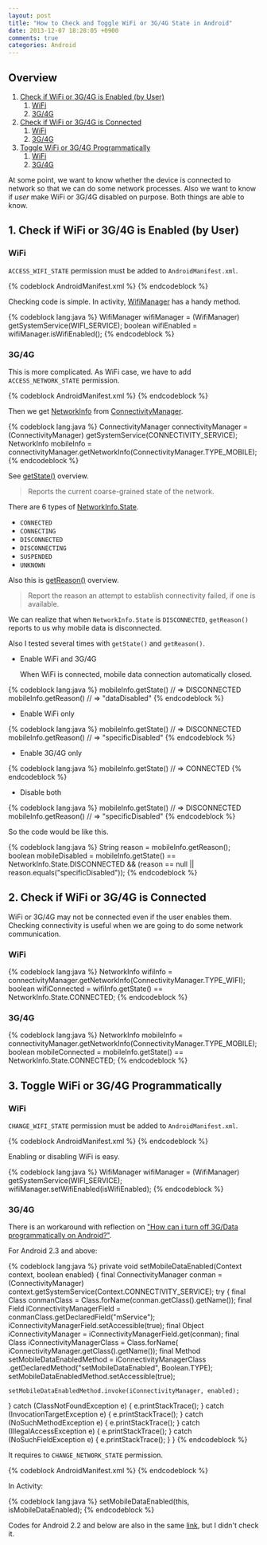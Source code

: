 ```yaml
---
layout: post
title: "How to Check and Toggle WiFi or 3G/4G State in Android"
date: 2013-12-07 18:28:05 +0900
comments: true
categories: Android
---
```


## Overview

1. [Check if WiFi or 3G/4G is Enabled (by User)](#1)
    1. [WiFi](#1-1)
    2. [3G/4G](#1-2)
2. [Check if WiFi or 3G/4G is Connected](#2)
    1. [WiFi](#2-1)
    2. [3G/4G](#2-2)
3. [Toggle WiFi or 3G/4G Programmatically](#3)
    1. [WiFi](#3-1)
    2. [3G/4G](#3-2)

At some point, we want to know whether the device is connected to network so that we can do some network processes. Also we want to know if _user_ make WiFi or 3G/4G disabled on purpose. Both things are able to know.

<!-- more -->

<a id="1"></a>
## 1. Check if WiFi or 3G/4G is Enabled (by User)

<a id="1-1"></a>
### WiFi

`ACCESS_WIFI_STATE` permission must be added to `AndroidManifest.xml`.

{% codeblock AndroidManifest.xml %}
<uses-permission android:name="android.permission.ACCESS_WIFI_STATE" />
{% endcodeblock %}

Checking code is simple. In activity, [WifiManager][] has a handy method.

[WifiManager]: http://developer.android.com/reference/android/net/wifi/WifiManager.html

{% codeblock lang:java %}
WifiManager wifiManager = (WifiManager) getSystemService(WIFI_SERVICE);
boolean wifiEnabled = wifiManager.isWifiEnabled();
{% endcodeblock %}

<a id="1-2"></a>
### 3G/4G

This is more complicated. As WiFi case, we have to add `ACCESS_NETWORK_STATE` permission.

{% codeblock AndroidManifest.xml %}
<uses-permission android:name="android.permission.ACCESS_NETWORK_STATE" />
{% endcodeblock %}

Then we get [NetworkInfo][] from [ConnectivityManager][].

[NetworkInfo]: http://developer.android.com/reference/android/net/NetworkInfo.html
[ConnectivityManager]: http://developer.android.com/reference/android/net/ConnectivityManager.html

{% codeblock lang:java %}
ConnectivityManager connectivityManager =
    (ConnectivityManager) getSystemService(CONNECTIVITY_SERVICE);
NetworkInfo mobileInfo =
    connectivityManager.getNetworkInfo(ConnectivityManager.TYPE_MOBILE);
{% endcodeblock %}

See [getState()][] overview.

> Reports the current coarse-grained state of the network.

[getState()]: http://developer.android.com/reference/android/net/NetworkInfo.html#getState()

There are 6 types of [NetworkInfo.State][].

- `CONNECTED`
- `CONNECTING`
- `DISCONNECTED`
- `DISCONNECTING`
- `SUSPENDED`
- `UNKNOWN`

[NetworkInfo.State]: http://developer.android.com/reference/android/net/NetworkInfo.State.html

Also this is [getReason()][] overview.

> Report the reason an attempt to establish connectivity failed, if one is available.

[getReason()]: http://developer.android.com/reference/android/net/NetworkInfo.html#getReason()

We can realize that when `NetworkInfo.State` is `DISCONNECTED`, `getReason()` reports to us why mobile data is disconnected.

Also I tested several times with `getState()` and `getReason()`.

- Enable WiFi and 3G/4G

  When WiFi is connected, mobile data connection automatically closed.

{% codeblock lang:java %}
mobileInfo.getState()
// => DISCONNECTED
mobileInfo.getReason()
// => "dataDisabled"
{% endcodeblock %}

- Enable WiFi only

{% codeblock lang:java %}
mobileInfo.getState()
// => DISCONNECTED
mobileInfo.getReason()
// => "specificDisabled"
{% endcodeblock %}

- Enable 3G/4G only

{% codeblock lang:java %}
mobileInfo.getState()
// => CONNECTED
{% endcodeblock %}

- Disable both

{% codeblock lang:java %}
mobileInfo.getState()
// => DISCONNECTED
mobileInfo.getReason()
// => "specificDisabled"
{% endcodeblock %}

So the code would be like this.

{% codeblock lang:java %}
String reason = mobileInfo.getReason();
boolean mobileDisabled = mobileInfo.getState() == NetworkInfo.State.DISCONNECTED
    && (reason == null || reason.equals("specificDisabled"));
{% endcodeblock %}

<a id="2"></a>
## 2. Check if WiFi or 3G/4G is Connected

WiFi or 3G/4G may not be connected even if the user enables them. Checking connectivity is useful when we are going to do some network communication.

<a id="2-1"></a>
### WiFi

{% codeblock lang:java %}
NetworkInfo wifiInfo =
    connectivityManager.getNetworkInfo(ConnectivityManager.TYPE_WIFI);
boolean wifiConnected = wifiInfo.getState() == NetworkInfo.State.CONNECTED;
{% endcodeblock %}

<a id="2-2"></a>
### 3G/4G

{% codeblock lang:java %}
NetworkInfo mobileInfo =
    connectivityManager.getNetworkInfo(ConnectivityManager.TYPE_MOBILE);
boolean mobileConnected = mobileInfo.getState() == NetworkInfo.State.CONNECTED;
{% endcodeblock %}

<a id="3"></a>
## 3. Toggle WiFi or 3G/4G Programmatically

<a id="3-1"></a>
### WiFi

`CHANGE_WIFI_STATE` permission must be added to `AndroidManifest.xml`.

{% codeblock AndroidManifest.xml %}
<uses-permission android:name="android.permission.CHANGE_WIFI_STATE" />
{% endcodeblock %}

Enabling or disabling WiFi is easy.

{% codeblock lang:java %}
WifiManager wifiManager = (WifiManager) getSystemService(WIFI_SERVICE);
wifiManager.setWifiEnabled(isWifiEnabled);
{% endcodeblock %}

<a id="3-2"></a>
### 3G/4G

There is an workaround with reflection on ["How can i turn off 3G/Data programmatically on Android?"][Stack Overflow].

[Stack Overflow]: http://stackoverflow.com/questions/12535101/how-can-i-turn-off-3g-data-programmatically-on-android#12535246

For Android 2.3 and above:

{% codeblock lang:java %}
private void setMobileDataEnabled(Context context, boolean enabled) {
  final ConnectivityManager conman =
      (ConnectivityManager) context.getSystemService(Context.CONNECTIVITY_SERVICE);
  try {
    final Class conmanClass = Class.forName(conman.getClass().getName());
    final Field iConnectivityManagerField = conmanClass.getDeclaredField("mService");
    iConnectivityManagerField.setAccessible(true);
    final Object iConnectivityManager = iConnectivityManagerField.get(conman);
    final Class iConnectivityManagerClass = Class.forName(
        iConnectivityManager.getClass().getName());
    final Method setMobileDataEnabledMethod = iConnectivityManagerClass
        .getDeclaredMethod("setMobileDataEnabled", Boolean.TYPE);
    setMobileDataEnabledMethod.setAccessible(true);

    setMobileDataEnabledMethod.invoke(iConnectivityManager, enabled);
  } catch (ClassNotFoundException e) {
    e.printStackTrace();
  } catch (InvocationTargetException e) {
    e.printStackTrace();
  } catch (NoSuchMethodException e) {
    e.printStackTrace();
  } catch (IllegalAccessException e) {
    e.printStackTrace();
  } catch (NoSuchFieldException e) {
    e.printStackTrace();
  }
}
{% endcodeblock %}

It requires to `CHANGE_NETWORK_STATE` permission.

{% codeblock AndroidManifest.xml %}
<uses-permission android:name="android.permission.CHANGE_NETWORK_STATE" />
{% endcodeblock %}

In Activity:

{% codeblock lang:java %}
setMobileDataEnabled(this, isMobileDataEnabled);
{% endcodeblock %}

Codes for Android 2.2 and below are also in the same [link][Stack Overflow], but I didn't check it.

